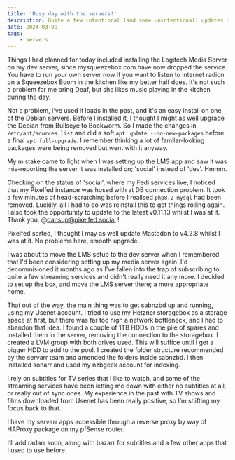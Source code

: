 ```yaml
---
title: 'Busy day with the servers!'
description: Quite a few intentional (and some unintentional) updates on my servers today.
date: 2024-03-09
tags: 
    - servers
---
```

Things I had planned for today included installing the Logitech Media Server on my dev server, since mysqueezebox.com have now dropped the service. You have to run your own server now if you want to listen to internet radion on a Squeezebox Boom in the kitchen like my better half does. It's not such a problem for me bring Deaf, but she likes music playing in the kitchen during the day. 

Not a problem, I've used it loads in the past, and it's an easy install on one of the Debian servers. Before I installed it, I thought I might as well upgrade the Debian from Bullseye to Bookworm. So I made the changes in `/etc/apt/sources.list` and did a soft `apt update --no-new-packages` before a final `apt full-upgrade`. I remember thinking a lot of familar-looking packages were being removed but went with it anyway.

My mistake came to light when I was setting up the LMS app and saw it was mis-reporting the server it was installed on; 'social' instead of 'dev'. Hmmm.

Checking on the status of 'social', where my Fedi services live, I noticed that my Pixelfed instance was hosed with at DB connection problem. It took a few minutes of head-scratching before I realised `php8.2-mysql` had been removed. Luckily, all I had to do was reinstall this to get things rolling again. I also took the opportunity to update to the latest v0.11.13 whilst I was at it. Thank you, @dansup@pixelfed.social !

Pixelfed sorted, I thought I may as well update Mastodon to v4.2.8 whilst I was at it. No problems here, smooth upgrade.

I was about to move the LMS setup to the dev server when I remembered that I'd been considering setting up my media server again. I'd decommisioned it months ago as I've fallen into the trap of subscribing to quite a few streaming services and didn't really need it any more. I decided to set up the box, and move the LMS server there; a more appropriate home.

That out of the way, the main thing was to get sabnzbd up and running, using my Usenet account. I tried to use my Hetzner storagebox as a storage space at first, but there was far too high a network bottleneck, and I had to abandon that idea. I found a couple of 1TB HDDs in the pile of spares and installed them in the server, removing the connection to the storagebox. I created a LVM group with both drives used. This will suffice until I get a bigger HDD to add to the pool. I created the folder structure recommended by the servarr team and amended the folders inside sabnzbd. I then installed sonarr and used my nzbgeek account for indexing. 

I rely on subtitles for TV series that I like to watch, and some of the streaming services have been letting me down with either no subtitles at all, or really out of sync ones. My experience in the past with TV shows and films downloaded from Usenet has been really positive, so I’m shifting my focus back to that. 

I have my servarr apps accessible through a reverse proxy by way of HAProxy package on my pfSense router. 

I’ll add radarr soon, along with bazarr for subtitles and a few other apps that I used to use before. 